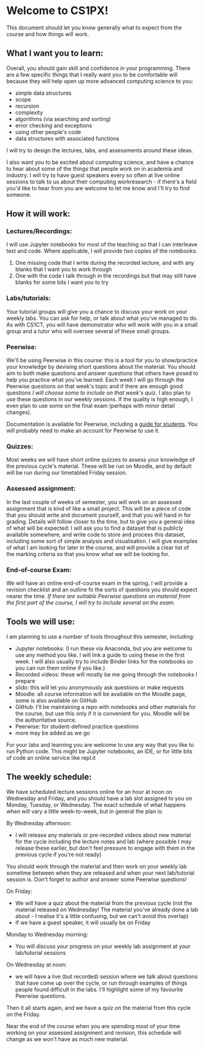 # Welcome to CS1PX!  
This document should let you know generally what to expect from the course and how things will work.  


## What I want you to learn:
Overall, you should gain skill and confidence in your programming.  There are a few specific things that I really want you to be comfortable will because they will help open up more advanced computing science to you:
- simple data structures
- scope
- recursion
- complexity
- algorithms (via searching and sorting)
- error checking and exceptions
- using other people's code
- data structures with associated functions

I will try to design the lectures, labs, and assessments around these ideas.

I also want you to be excited about computing science, and have a chance to hear about some of the things that people work on in academia and industry.  I will try to have guest speakers every so often at live online sessions to talk to us about their computing workresearch - if there's a field you'd like to hear from you are welcome to let me know and I'll try to find someone.  

## How it will work:

### Lectures/Recordings:
I will use Jupyter notebooks for most of the teaching so that I can interleave text and code.  Where applicable, I will provide *two* copies of the notebooks:
1. One missing code that I write during the recorded lecture, and with any blanks that I want you to work through
2. One with the code I talk through in the recordings but that may still have blanks for some bits I want you to try

### Labs/tutorials:
Your tutorial groups will give you a chance to discuss your work on your weekly labs.  You can ask for help, or talk about what you've managed to do.  As with CS1CT, you will have demonstrator who will work with you in a small group and a tutor who will oversee several of these small groups.  

### Peerwise:
We'll be using Peerwise in this course: this is a tool for you to show/practice your knowledge by devising short questions about the material.  You should aim to both make questions and answer questions that others have posed to help you practice what you've learned.  Each week I will go through the Peerwise questions on that week's topic and if there are enough good questions *I will choose some to include on that week's quiz*.  I also plan to use these questions in our weekly sessions.  If the quality is high enough, I even plan to use some on the final exam (perhaps with minor detail changes).  

Documentation is available for Peerwise, including a [guide for students](https://peerwise.cs.auckland.ac.nz/docs/students/).  You will probably need to make an account for Peerwise to use it.  

### Quizzes:
Most weeks we will have short online quizzes to assess your knowledge of the previous cycle's material.  These will be run on Moodle, and by default will be run during our timetabled Friday session. 


### Assessed assignment:
In the last couple of weeks of semester, you will work on an assessed assignment that is kind of like a small project.  This will be a piece of code that you should write and document yourself, and that you will hand in for grading.  Details will follow closer to the time, but to give you a general idea of what will be expected:  I will ask you to find a dataset that is publicly available somewhere, and write code to store and process this dataset, including some sort of simple analysis and visualisation.  I will give examples of what I am looking for later in the course, and will provide a clear list of the marking criteria so that you know what we will be looking for.  

### End-of-course Exam:
We will have an online end-of-course exam in the spring.  I will provide a revision checklist and an outline fo the sorts of questions you should expect nearer the time.  *If there are suitable Peerwise questions on material from the first part of the course, I will try to include several on the exam.*  


## Tools we will use:

I am planning to use a number of tools throughout this semester, including:
- Jupyter notebooks: (I run these via Anaconda, but you are welcome to use any method you like.  I will link a guide to using these in the first week.  I will also usually try to include Binder links for the notebooks so you can run them online if you like.)
- Recorded videos: these will mostly be me going through the notebooks I prepare
- slido: this will let you anonymously ask questions or make requests
- Moodle: all course information will be available on the Moodle page, some is also available on GitHub
- GitHub: I'll be maintaining a repo with notebooks and other materials for the course, but use this only if it is convenient for you.  Moodle will be the authoritative source.
- Peerwise: for student-defined practice questions
- more may be added as we go 

For your labs and learning you are welcome to use any way that you like to run Python code. This might be Jupyter notebooks, an IDE, or for little bits of code an online service like repl.it


## The weekly schedule:
We have scheduled lecture sessions online for an hour at noon on Wednesday and Friday, and you should have a lab slot assigned to you on Monday, Tuesday, or Wednesday.  The exact schedule of what happens when will vary a little week-to-week, but in general the plan is:

By Wednesday afternoon: 
- I will release any materials or pre-recorded videos about new material for the cycle including the lecture notes and lab (where possible I may release these earlier, but don't feel pressure to engage with them in the previous cycle if you're not ready)

You should work through the material and then work on your weekly lab sometime between when they are released and when your next lab/tutorial session is.  Don't forget to author and answer some Peerwise questions!

On Friday:
- We will have a quiz about the material from the previous cycle (not the material released on Wednesday!  The material you've already done a lab about - I realise it's a little confusing, but we can't avoid this overlap)
- If we have a guest speaker, it will usually be on Friday

Monday to Wednesday morning:
- You will discuss your progress on your weekly lab assignment at your lab/tutorial sessions

On Wednesday at noon:
- we will have a live (but recorded) session where we talk about questions that have come up over the cycle, or run through examples of things people found difficult in the labs.  I'll highlight some of my favourite Peerwise questions.  

Then it all starts again, and we have a quiz on the material from this cycle on the Friday.  

Near the end of the course when you are spending most of your time working on your assessed assignment and revision, this schedule will change as we won't have as much new material.  

